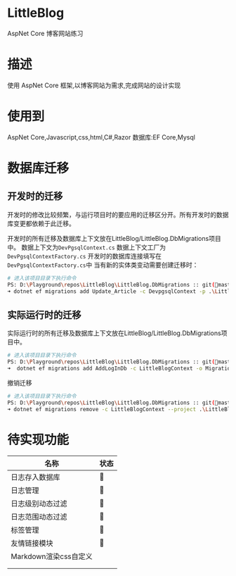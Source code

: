 # LittleBlog

AspNet Core 博客网站练习

# 描述

使用 AspNet Core 框架,以博客网站为需求,完成网站的设计实现

# 使用到

AspNet Core,Javascript,css,html,C#,Razor
数据库:EF Core,Mysql

# 数据库迁移

## 开发时的迁移

开发时的修改比较频繁，与运行项目时的要应用的迁移区分开。所有开发时的数据库变更都依赖于此迁移。

开发时的所有迁移及数据库上下文放在LittleBlog/LittleBlog.DbMigrations项目中。
数据上下文为`DevPgsqlContext.cs`
数据上下文工厂为`DevPgsqlContextFactory.cs`
开发时的数据库连接填写在`DevPgsqlContextFactory.cs`中
当有新的实体类变动需要创建迁移时：
```sh
# 进入该项目目录下执行命令
PS: D:\Playground\repos\LittleBlog\LittleBlog.DbMigrations :: git(master) 
➜ dotnet ef migrations add Update_Article -c DevpgsqlContext -p .\LittleBlog.DbMigrations.csproj -o DevPgsql
```

## 实际运行时的迁移

实际运行时的所有迁移及数据库上下文放在LittleBlog/LittleBlog.DbMigrations项目中。

```sh
# 进入该项目目录下执行命令
PS: D:\Playground\repos\LittleBlog\LittleBlog.DbMigrations :: git(master)
➜  dotnet ef migrations add AddLogInDb -c LittleBlogContext -o Migrations --project .\LittleBlog.Core.csproj -s ..\LittleBlog.Web\LittleBlog.Web.csproj
```

撤销迁移

```sh
# 进入该项目目录下执行命令
PS: D:\Playground\repos\LittleBlog\LittleBlog.DbMigrations :: git(master)
➜ dotnet ef migrations remove -c LittleBlogContext --project .\LittleBlog.Core.csproj -s ..\LittleBlog.Web\LittleBlog.Web.csproj
```

# 待实现功能

| 名称                  | 状态 |
| --------------------- | ---- |
| 日志存入数据库        | 🚧    |
| 日志管理              | 🚧    |
| 日志级别动态过滤      | 🚧    |
| 日志范围动态过滤      | 🚧    |
| 标签管理              | 🚧    |
| 友情链接模块          | 🚧    |
| Markdown渲染css自定义 |      |
|                       |      |
|                       |      |

